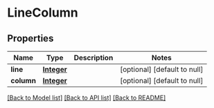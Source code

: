 # LineColumn
## Properties

Name | Type | Description | Notes
------------ | ------------- | ------------- | -------------
**line** | [**Integer**](integer.md) |  | [optional] [default to null]
**column** | [**Integer**](integer.md) |  | [optional] [default to null]

[[Back to Model list]](../README.md#documentation-for-models) [[Back to API list]](../README.md#documentation-for-api-endpoints) [[Back to README]](../README.md)

